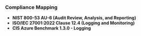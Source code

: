 
### Compliance Mapping

- **NIST 800-53 AU-6 (Audit Review, Analysis, and Reporting)**
- **ISO/IEC 27001:2022 Clause 12.4 (Logging and Monitoring)**
- **CIS Azure Benchmark 1.3.0 - Logging**
